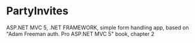 # PartyInvites
ASP.NET MVC 5, .NET FRAMEWORK, simple form handling app, based on "Adam Freeman auth. Pro ASP.NET MVC 5" book, chapter 2
